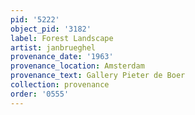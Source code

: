 ```yaml
---
pid: '5222'
object_pid: '3182'
label: Forest Landscape
artist: janbrueghel
provenance_date: '1963'
provenance_location: Amsterdam
provenance_text: Gallery Pieter de Boer
collection: provenance
order: '0555'
---
```

